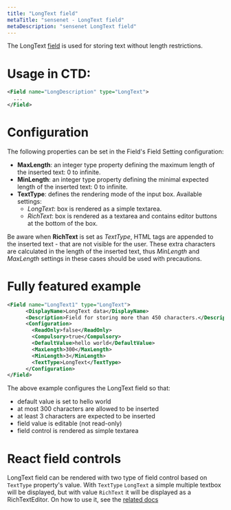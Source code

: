 ```yaml
---
title: "LongText field"
metaTitle: "sensenet - LongText field"
metaDescription: "sensenet LongText field"
---
```


The LongText [field](/concepts/fields) is used for storing text without length restrictions.

# Usage in CTD:

```xml
<Field name="LongDescription" type="LongText">
  ...
</Field>
```

# Configuration

The following properties can be set in the Field's Field Setting configuration:
- **MaxLength**: an integer type property defining the maximum length of the inserted text: 0 to infinite.
- **MinLength**: an integer type property defining the minimal expected length of the inserted text: 0 to infinite.
- **TextType**: defines the rendering mode of the input box. Available settings:
   - *LongText*: box is rendered as a simple textarea.
   - *RichText*: box is rendered as a textarea and contains editor buttons at the bottom of the box.

<note severity="info">
Be aware when <strong>RichText</strong> is set as <i>TextType</i>, HTML tags are appended to the inserted text - that are not visible for the user. These extra characters are calculated in the length of the inserted text, thus <i>MinLength</i> and <i>MaxLength</i> settings in these cases should be used with precautions.
</note>

# Fully featured example

```xml
<Field name="LongText1" type="LongText">
      <DisplayName>LongText data</DisplayName>
      <Description>Field for storing more than 450 characters.</Description>
      <Configuration>
        <ReadOnly>false</ReadOnly>
        <Compulsory>true</Compulsory>
        <DefaultValue>hello world</DefaultValue>
        <MaxLength>300</MaxLength>
        <MinLength>3</MinLength>
        <TextType>LongText</TextType>
      </Configuration>
</Field>
```

The above example configures the LongText field so that:
- default value is set to hello world
- at most 300 characters are allowed to be inserted
- at least 3 characters are expected to be inserted
- field value is editable (not read-only)
- field control is rendered as simple textarea

# React field controls

LongText field can be rendered with two type of field control based on `TextType` property's value. With `TextType` `LongText` a simple multiple textbox will be displayed, but with value `RichText` it will be displayed as a RichTextEditor. On how to use it, see the [related docs](https://sn-react-component-docs.netlify.app/?path=/story/fieldcontrols-textarea--new-mode)

